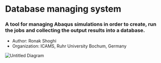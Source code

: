 # Database managing system
### A tool for managing Abaqus simulations in order to create, run the jobs and collecting the output results into a database.
 

  - Author: Ronak Shoghi
  - Organization: ICAMS, Ruhr University Bochum, Germany



![Untitled Diagram](https://user-images.githubusercontent.com/94053464/168806452-58ab5df6-baaa-4a40-a4b7-ebca94e7cbe3.jpg)
